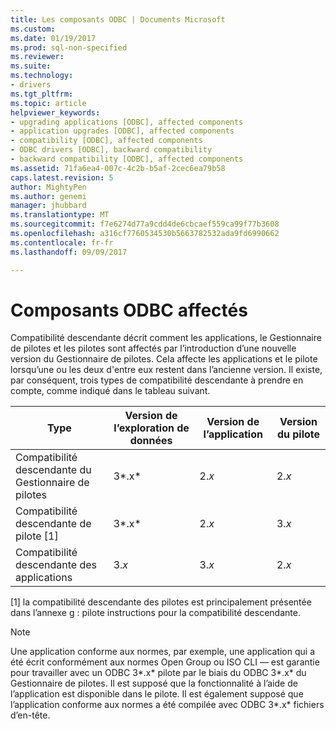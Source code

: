 ```yaml
---
title: Les composants ODBC | Documents Microsoft
ms.custom: 
ms.date: 01/19/2017
ms.prod: sql-non-specified
ms.reviewer: 
ms.suite: 
ms.technology:
- drivers
ms.tgt_pltfrm: 
ms.topic: article
helpviewer_keywords:
- upgrading applications [ODBC], affected components
- application upgrades [ODBC], affected components
- compatibility [ODBC], affected components
- ODBC drivers [ODBC], backward compatibility
- backward compatibility [ODBC], affected components
ms.assetid: 71fa6ea4-007c-4c2b-b5af-2cec6ea79b58
caps.latest.revision: 5
author: MightyPen
ms.author: genemi
manager: jhubbard
ms.translationtype: MT
ms.sourcegitcommit: f7e6274d77a9cdd4de6cbcaef559ca99f77b3608
ms.openlocfilehash: a316cf7760534530b5663782532ada9fd6990662
ms.contentlocale: fr-fr
ms.lasthandoff: 09/09/2017

---
```

# <a name="affected-odbc-components"></a>Composants ODBC affectés
Compatibilité descendante décrit comment les applications, le Gestionnaire de pilotes et les pilotes sont affectés par l’introduction d’une nouvelle version du Gestionnaire de pilotes. Cela affecte les applications et le pilote lorsqu’une ou les deux d'entre eux restent dans l’ancienne version. Il existe, par conséquent, trois types de compatibilité descendante à prendre en compte, comme indiqué dans le tableau suivant.  
  
|Type|Version de l’exploration de données|Version de l’application|Version du pilote|  
|----------|-------------------|----------------------------|-----------------------|  
|Compatibilité descendante du Gestionnaire de pilotes|3*.x*|2.*x*|2.*x*|  
|Compatibilité descendante de pilote [1]|3*.x*|2.*x*|3.*x*|  
|Compatibilité descendante des applications|3.*x*|3.*x*|2.*x*|  
  
 [1] la compatibilité descendante des pilotes est principalement présentée dans l’annexe g : pilote instructions pour la compatibilité descendante.  
  
> [!NOTE]  
>  Une application conforme aux normes, par exemple, une application qui a été écrit conformément aux normes Open Group ou ISO CLI — est garantie pour travailler avec un ODBC 3*.x* pilote par le biais du ODBC 3*.x* du Gestionnaire de pilotes. Il est supposé que la fonctionnalité à l’aide de l’application est disponible dans le pilote. Il est également supposé que l’application conforme aux normes a été compilée avec ODBC 3*.x* fichiers d’en-tête.

